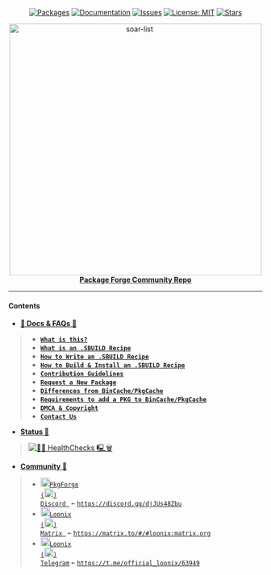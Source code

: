 <div align="center">

[stars-shield]: https://img.shields.io/github/stars/pkgforge/soarpkgs.svg
[stars-url]: https://github.com/pkgforge/soarpkgs/stargazers
[issues-shield]: https://img.shields.io/github/issues/pkgforge/soarpkgs.svg
[issues-url]: https://github.com/pkgforge/soarpkgs/issues
[license-shield]: https://img.shields.io/github/license/pkgforge/soarpkgs.svg
[license-url]: https://github.com/pkgforge/soarpkgs/blob/main/LICENSE
[doc-shield]: https://img.shields.io/badge/docs.pkgforge.dev-blue
[doc-url]: https://docs.pkgforge.dev/orgs/pkgforge-core/projects/soarpkgs

<a href="https://github.com/pkgforge/soarpkgs/tree/main/packages"><img src="https://img.shields.io/badge/Packages-1580%20(1635)-blue?labelColor=orange&style=flat&link=https://github.com/pkgforge/soarpkgs/tree/main/packages" alt="Packages" /></a>
[![Documentation][doc-shield]][doc-url]
[![Issues][issues-shield]][issues-url]
[![License: MIT][license-shield]][license-url]
[![Stars][stars-shield]][stars-url]
</div>

<p align="center">
    <!-- <a href="https://github.com/pkgforge/soar">
        <img src="https://github.com/user-attachments/assets/220ce7b3-55b3-496e-b3b8-2556123193a2" width="100">
    </a><br> -->
    <a href="https://github.com/pkgforge/soar">
        <img src="https://bin.pkgforge.dev/list.gif?tmp.HyHTtpUzSj=tmp.2AegGrVQBe" alt="soar-list" width="500">
    </a><br>
    <b><strong> <a href="https://docs.pkgforge.dev/orgs/pkgforge-core/projects/soarpkgs">Package Forge Community Repo</a></code></strong></b>
    <br>
</p>

---
#### Contents
- [**📖 Docs & FAQs 📖**](https://docs.pkgforge.dev/orgs/pkgforge-core/projects/soarpkgs)
> - [**`What is this?`**](https://docs.pkgforge.dev/orgs/pkgforge-core/projects/soarpkgs)
> - [**`What is an .SBUILD Recipe`**](https://docs.pkgforge.dev/sbuild/introduction)
> - [**`How to Write an .SBUILD Recipe`**](https://docs.pkgforge.dev/sbuild/instructions)
> - [**`How to Build & Install an .SBUILD Recipe`**](https://docs.pkgforge.dev/sbuild/instructions#build)
> - [**`Contribution Guidelines`**](https://docs.pkgforge.dev/orgs/pkgforge-core/projects/soarpkgs/contribution)
> - [**`Request a New Package`**](https://docs.pkgforge.dev/orgs/pkgforge-core/projects/soarpkgs/package-request)
> - [**`Differences from BinCache/PkgCache`**](https://docs.pkgforge.dev/orgs/pkgforge-core/projects/soarpkgs/differences)
> - [**`Requirements to add a PKG to BinCache/PkgCache`**](https://docs.pkgforge.dev/orgs/pkgforge-core/projects/pkgcache/package-request#criteria)
> - [**`DMCA & Copyright`**](https://docs.pkgforge.dev/orgs/pkgforge-core/projects/soarpkgs/dmca-or-copyright-cease-and-desist)
> - [**`Contact Us`**](https://docs.pkgforge.dev/contact/chat)
- [**Status 🔖**](./)
> [![🐧🧹 HealthChecks 🖳🗑](https://github.com/pkgforge/soarpkgs/actions/workflows/healthchecks_housekeeping.yaml/badge.svg)](https://github.com/pkgforge/soarpkgs/actions/workflows/healthchecks_housekeeping.yaml)
- [**Community 💬**](https://docs.pkgforge.dev/contact/chat)
> - <a href="https://discord.gg/djJUs48Zbu"><img src="https://github.com/user-attachments/assets/5a336d72-6342-4ca5-87a4-aa8a35277e2f" width="18" height="18"><code>PkgForge (<img src="https://github.com/user-attachments/assets/a08a20e6-1795-4ee6-87e6-12a8ab2a7da6" width="18" height="18">) Discord </code></a> `➼` [`https://discord.gg/djJUs48Zbu`](https://discord.gg/djJUs48Zbu)
> - <a href="https://matrix.to/#/#loonix:matrix.org"><img src="https://github.com/user-attachments/assets/1dcd4a64-2fec-4f4f-926a-e61313b6b646" width="18" height="18"><code>Loonix (<img src="https://github.com/user-attachments/assets/abc35eee-c9c9-4023-9035-d440b56cac4c" width="18" height="18">) Matrix </code></a> `➼` [`https://matrix.to/#/#loonix:matrix.org`](https://matrix.to/#/#loonix:matrix.org)
> - <a href="https://t.me/official_loonix/63949"><img src="https://github.com/user-attachments/assets/2edc90b9-606e-4bfc-89f3-2a758b2f0377" width="18" height="18"><code>Loonix (<img src="https://github.com/user-attachments/assets/abc35eee-c9c9-4023-9035-d440b56cac4c" width="18" height="18">) Telegram</code></a> `➼` [`https://t.me/official_loonix/63949`](https://t.me/official_loonix/63949)
